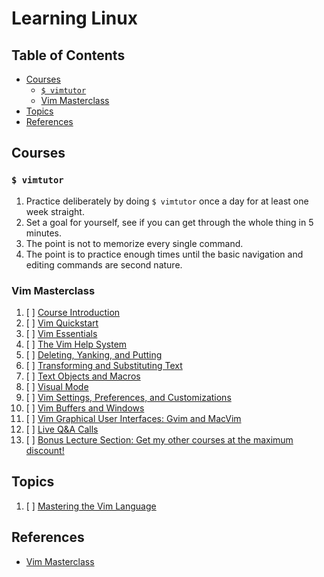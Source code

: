 # Learning Linux

## Table of Contents

<!-- START doctoc generated TOC please keep comment here to allow auto update -->
<!-- DON'T EDIT THIS SECTION, INSTEAD RE-RUN doctoc TO UPDATE -->

- [Courses](#courses)
  - [`$ vimtutor`](#-vimtutor)
  - [Vim Masterclass](#vim-masterclass)
- [Topics](#topics)
- [References](#references)

<!-- END doctoc generated TOC please keep comment here to allow auto update -->

## Courses

### `$ vimtutor`

1. Practice deliberately by doing `$ vimtutor` once a day for at least one week straight.
1. Set a goal for yourself, see if you can get through the whole thing in 5 minutes.
1. The point is not to memorize every single command.
1. The point is to practice enough times until
   the basic navigation and editing commands are second nature.

### Vim Masterclass

1. [ ] [Course Introduction](vim-masterclass/course-introduction/README.md)
1. [ ] [Vim Quickstart](vim-masterclass/vim-quickstart/README.md)
1. [ ] [Vim Essentials](vim-masterclass/vim-essentials/README.md)
1. [ ] [The Vim Help System](vim-masterclass/the-vim-help-system/README.md)
1. [ ] [Deleting, Yanking, and Putting](vim-masterclass/deleting-yanking-and-putting/README.md)
1. [ ] [Transforming and Substituting Text](vim-masterclass/transforming-and-substituting-text/README.md)
1. [ ] [Text Objects and Macros](vim-masterclass/text-objects-and-macros/README.md)
1. [ ] [Visual Mode](vim-masterclass/visual-mode/README.md)
1. [ ] [Vim Settings, Preferences, and Customizations](vim-masterclass/vim-settings-preferences-and-customizations/README.md)
1. [ ] [Vim Buffers and Windows](vim-masterclass/vim-buffers-and-windows/README.md)
1. [ ] [Vim Graphical User Interfaces: Gvim and MacVim](vim-masterclass/vim-graphical-user-interfaces-gvim-and-macvim/README.md)
1. [ ] [Live Q&A Calls](vim-masterclass/live-qa-calls/README.md)
1. [ ] [Bonus Lecture Section: Get my other courses at the maximum discount!](vim-masterclass/bonus-lecture-section-get-my-other-courses-at-the-maximum-discount/README.md)

## Topics

1. [ ] [Mastering the Vim Language](https://www.youtube.com/watch?v=wlR5gYd6um0)

## References

- [Vim Masterclass](https://www.udemy.com/course/vim-commands-cheat-sheet)
